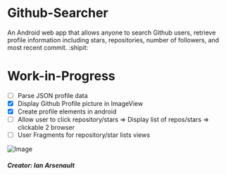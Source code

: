 # Github-Searcher

An Android web app that allows anyone to search Github users, retrieve profile information including stars, repositories, number of followers, and most recent commit. :shipit:

# Work-in-Progress
 - [ ] Parse JSON profile data
 - [x] Display Github Profile picture in ImageView
 - [x] Create profile elements in android
 - [ ] Allow user to click repository/stars => Display list of repos/stars => clickable 2 browser
 - [ ] User Fragments for repository/star lists views

![Image](https://i.imgur.com/GaevEiP.png)

##### Creator: Ian Arsenault
